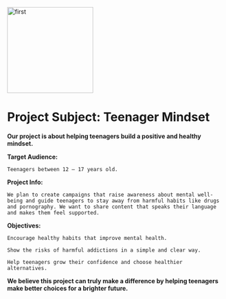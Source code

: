 <img width="200" height="200" alt="first" src="https://github.com/user-attachments/assets/efc093c2-5e18-455a-b8ed-96f64f35a02b" />

# Project Subject\: Teenager Mindset

**Our project is about helping teenagers build a positive and healthy mindset.**

**Target Audience\:**

    Teenagers between 12 – 17 years old.

**Project Info\:**

    We plan to create campaigns that raise awareness about mental well-being and guide teenagers to stay away from harmful habits like drugs and pornography. We want to share content that speaks their language and makes them feel supported.

**Objectives\:**

    Encourage healthy habits that improve mental health.

    Show the risks of harmful addictions in a simple and clear way.

    Help teenagers grow their confidence and choose healthier alternatives.

**We believe this project can truly make a difference by helping teenagers make better choices for a brighter future.**
